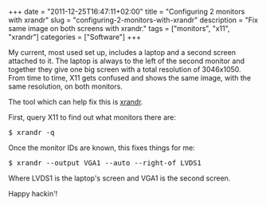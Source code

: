 +++
date = "2011-12-25T16:47:11+02:00"
title = "Configuring 2 monitors with xrandr"
slug = "configuring-2-monitors-with-xrandr"
description = "Fix same image on both screens with xrandr."
tags = ["monitors", "x11", "xrandr"]
categories = ["Software"]
+++
<p>My current, most used set up, includes a laptop and a second screen attached to it. The laptop is always to the left of the second monitor and together they give one big screen with a total resolution of 3046x1050. From time to time, X11 gets confused and shows the same image, with the same resolution, on both monitors.</p>
<p>The tool which can help fix this is <a href="http://www.x.org/wiki/Projects/XRandR">xrandr</a>.</p>
<p>First, query X11 to find out what monitors there are:</p>
<pre name="code" class="bash">
$ xrandr -q
</pre>
<p>Once the monitor IDs are known, this fixes things for me:</p>
<pre name="code" class="bash">
$ xrandr --output VGA1 --auto --right-of LVDS1
</pre>
<p>Where LVDS1 is the laptop's screen and VGA1 is the second screen.</p>
<p>Happy hackin'!</p>
